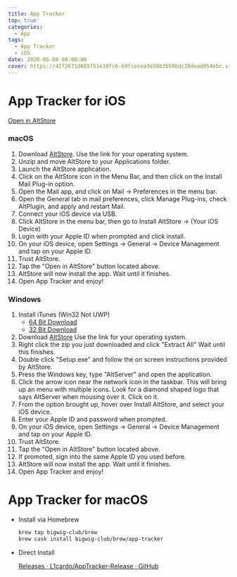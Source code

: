 ```yaml
---
title: App Tracker
top: true
categories:
  - App
tags:
  - App Tracker
  - iOS
date: 2020-06-08 00:00:00
cover: https://42f2671d685f51e10fc6-b9fcecea3e50b3b59bdc28dead054ebc.ssl.cf5.rackcdn.com/illustrations/compose_music_ovo2.svg
---
```


# App Tracker for iOS

[Open in AltStore](altstore://install?url=https://github.com/L1cardo/AppTracker-Release/releases/download/v1.0.0/App.Tracker.ipa)

### macOS

1. Download [AltStore](https://www.altstore.io/). Use the link for your operating system.
2. Unzip and move AltStore to your Applications folder.
3. Launch the AltStore application.
4. Click on the AltStore icon in the Menu Bar, and then click on the Install Mail Plug-in option.
5. Open the Mail app, and click on Mail → Preferences in the menu bar.
6. Open the General tab in mail preferences, click Manage Plug-ins, check AltPlugin, and apply and restart Mail.
7. Connect your iOS device via USB.
8. Click AltStore in the menu bar, then go to Install AltStore → (Your iOS Device)
9. Login with your Apple ID when prompted and click install.
10. On your iOS device, open Settings → General → Device Management and tap on your Apple ID.
11. Trust AltStore.
12. Tap the "Open in AltStore" button located above.
13. AltStore will now install the app. Wait until it finishes.
14. Open App Tracker and enjoy!

### Windows

1. Install iTunes (Win32 Not UWP)
   - [64 Bit Download](https://www.apple.com/itunes/download/win64)
   - [32 Bit Download](https://www.apple.com/itunes/download/win32)
2. Download [AltStore](https://www.altstore.io/) Use the link for your operating system.
3. Right click the zip you just downloaded and click "Extract All" Wait until this finishes.
4. Double click "Setup.exe" and follow the on screen instructions provided by AltStore.
5. Press the Windows key, type "AltServer" and open the application.
6. Click the arrow icon near the network icon in the taskbar. This will bring up an menu with multiple icons. Look for a diamond shaped logo that says AltServer when mousing over it. Click on it.
7. From the option brought up, hover over Install AltStore, and select your iOS device.
8. Enter your Apple ID and password when prompted.
9. On your iOS device, open Settings → General → Device Management and tap on your Apple ID.
10. Trust AltStore.
11. Tap the "Open in AltStore" button located above.
12. If promoted, sign into the same Apple ID you used before.
13. AltStore will now install the app. Wait until it finishes.
14. Open App Tracker and enjoy!

# App Tracker for macOS

- Install via Homebrew

    ```bash
    brew tap bigwig-club/brew
    brew cask install bigwig-club/brew/app-tracker
    ```

- Direct Install
  
    [Releases · L1cardo/AppTracker-Release · GitHub](https://github.com/L1cardo/AppTracker-Release/releases)



